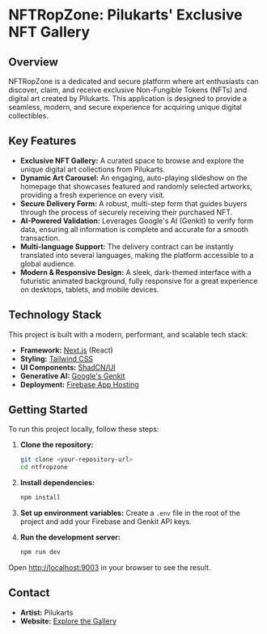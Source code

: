 # NFTRopZone: Pilukarts' Exclusive NFT Gallery

## Overview

NFTRopZone is a dedicated and secure platform where art enthusiasts can discover, claim, and receive exclusive Non-Fungible Tokens (NFTs) and digital art created by Pilukarts. This application is designed to provide a seamless, modern, and secure experience for acquiring unique digital collectibles.

## Key Features

- **Exclusive NFT Gallery:** A curated space to browse and explore the unique digital art collections from Pilukarts.
- **Dynamic Art Carousel:** An engaging, auto-playing slideshow on the homepage that showcases featured and randomly selected artworks, providing a fresh experience on every visit.
- **Secure Delivery Form:** A robust, multi-step form that guides buyers through the process of securely receiving their purchased NFT.
- **AI-Powered Validation:** Leverages Google's AI (Genkit) to verify form data, ensuring all information is complete and accurate for a smooth transaction.
- **Multi-language Support:** The delivery contract can be instantly translated into several languages, making the platform accessible to a global audience.
- **Modern & Responsive Design:** A sleek, dark-themed interface with a futuristic animated background, fully responsive for a great experience on desktops, tablets, and mobile devices.

## Technology Stack

This project is built with a modern, performant, and scalable tech stack:

- **Framework:** [Next.js](https://nextjs.org/) (React)
- **Styling:** [Tailwind CSS](https://tailwindcss.com/)
- **UI Components:** [ShadCN/UI](https://ui.shadcn.com/)
- **Generative AI:** [Google's Genkit](https://firebase.google.com/docs/genkit)
- **Deployment:** [Firebase App Hosting](https://firebase.google.com/docs/app-hosting)

## Getting Started

To run this project locally, follow these steps:

1.  **Clone the repository:**
    ```bash
    git clone <your-repository-url>
    cd ntfropzone
    ```

2.  **Install dependencies:**
    ```bash
    npm install
    ```

3.  **Set up environment variables:**
    Create a `.env` file in the root of the project and add your Firebase and Genkit API keys.

4.  **Run the development server:**
    ```bash
    npm run dev
    ```

Open [http://localhost:9003](http://localhost:9003) in your browser to see the result.

## Contact

- **Artist:** Pilukarts
- **Website:** [Explore the Gallery](https://your-live-app-url.com)
